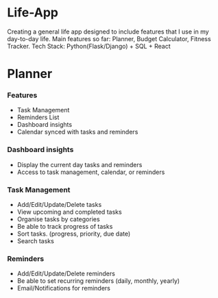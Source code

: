 # Life-App
Creating a general life app designed to include features that I use in my day-to-day life.
Main features so far: Planner, Budget Calculator, Fitness Tracker.
Tech Stack: Python(Flask/Django) + SQL + React


# Planner
### Features 
- Task Management
- Reminders List
- Dashboard insights 
- Calendar synced with tasks and reminders

### Dashboard insights 
- Display the current day tasks and reminders
- Access to task management, calendar, or reminders
	
### Task Management
- Add/Edit/Update/Delete tasks
- View upcoming and completed tasks
- Organise tasks by categories
- Be able to track progress of tasks
- Sort tasks. (progress, priority, due date)
- Search tasks

### Reminders
- Add/Edit/Update/Delete reminders
- Be able to set recurring reminders (daily, monthly, yearly)
- Email/Notifications for reminders 



